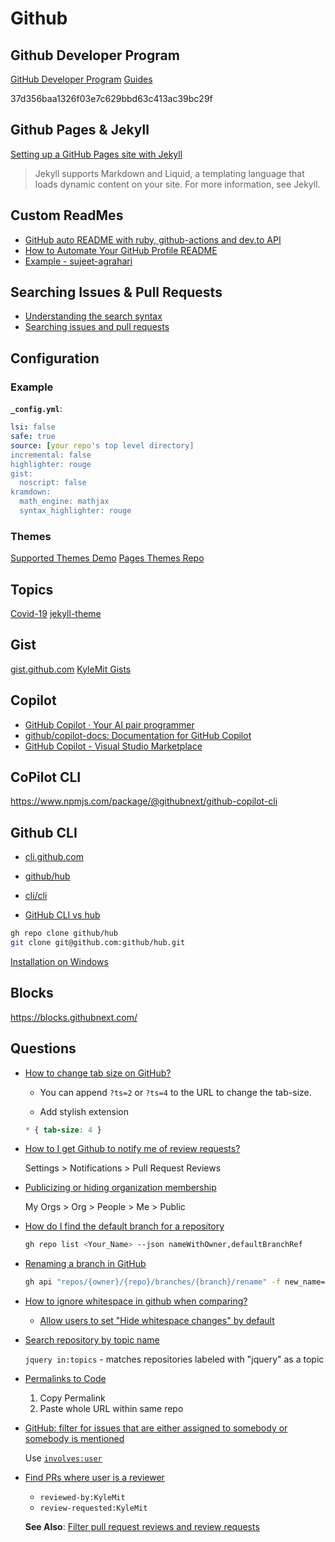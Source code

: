 # Github


## Github Developer Program

[GitHub Developer Program](https://docs.github.com/en/developers/overview/github-developer-program)
[Guides](https://docs.github.com/en/rest/guides)

37d356baa1326f03e7c629bbd63c413ac39bc29f


## Github Pages & Jekyll

[Setting up a GitHub Pages site with Jekyll](https://docs.github.com/en/github/working-with-github-pages/setting-up-a-github-pages-site-with-jekyll)

> Jekyll supports Markdown and Liquid, a templating language that loads dynamic content on your site. For more information, see Jekyll.

## Custom ReadMes

* [GitHub auto README with ruby, github-actions and dev.to API](https://dev.to/pashagray/github-auto-readme-with-ruby-github-actions-and-dev-to-api-1leo)
* [How to Automate Your GitHub Profile README](https://www.freecodecamp.org/news/go-automate-your-github-profile-readme/)
* [Example - sujeet-agrahari](https://github.com/sujeet-agrahari/sujeet-agrahari/blob/master/README.md)

## Searching Issues & Pull Requests

* [Understanding the search syntax](https://docs.github.com/en/search-github/getting-started-with-searching-on-github/understanding-the-search-syntax)
* [Searching issues and pull requests](https://docs.github.com/en/search-github/searching-on-github/searching-issues-and-pull-requests)


## Configuration

### Example

**`_config.yml`**:

```yaml
lsi: false
safe: true
source: [your repo's top level directory]
incremental: false
highlighter: rouge
gist:
  noscript: false
kramdown:
  math_engine: mathjax
  syntax_highlighter: rouge
```

### Themes

[Supported Themes Demo](https://jsfiddle.net/KyleMit/75gLker1/show)
[Pages Themes Repo](https://github.com/pages-themes)

## Topics

[Covid-19](https://github.com/topics/covid-19)
[jekyll-theme](https://github.com/topics/jekyll-theme?o=desc&s=stars)


## Gist

[gist.github.com](https://gist.github.com/)
[KyleMit Gists](https://gist.github.com/KyleMit)

## Copilot

* [GitHub Copilot · Your AI pair programmer](https://copilot.github.com/)
* [github/copilot-docs: Documentation for GitHub Copilot](https://github.com/github/copilot-docs)
* [GitHub Copilot - Visual Studio Marketplace](https://marketplace.visualstudio.com/items?itemName=GitHub.copilot)

## CoPilot CLI

<https://www.npmjs.com/package/@githubnext/github-copilot-cli>

## Github CLI

* [cli.github.com](https://cli.github.com)
* [github/hub](https://github.com/github/hub)
* [cli/cli](https://github.com/cli/cli)

* [GitHub CLI vs hub](https://github.com/cli/cli/blob/trunk/docs/gh-vs-hub.md)

```bash
gh repo clone github/hub
git clone git@github.com:github/hub.git
```

[Installation on Windows](https://github.com/cli/cli#windows)

## Blocks

<https://blocks.githubnext.com/>

## Questions

* [How to change tab size on GitHub?](https://stackoverflow.com/q/8833953/1366033)

  * You can append `?ts=2` or `?ts=4` to the URL to change the tab-size.

  * Add stylish extension

  ```css
  * { tab-size: 4 }
  ```

* [How to I get Github to notify me of review requests?](https://stackoverflow.com/q/62421084/1366033)

  Settings > Notifications > Pull Request Reviews

* [Publicizing or hiding organization membership](https://docs.github.com/en/account-and-profile/setting-up-and-managing-your-github-user-account/managing-your-membership-in-organizations/publicizing-or-hiding-organization-membership)

  My Orgs > Org > People > Me > Public

* [How do I find the default branch for a repository](https://stackoverflow.com/q/16500461/1366033)

  ```bash
  gh repo list <Your_Name> --json nameWithOwner,defaultBranchRef
  ```

* [Renaming a branch in GitHub](https://stackoverflow.com/a/71180144/1366033)

  ```bash
  gh api "repos/{owner}/{repo}/branches/{branch}/rename" -f new_name={newBranch}
  ```


* [How to ignore whitespace in github when comparing?](https://stackoverflow.com/q/37007300/1366033)

  * [Allow users to set "Hide whitespace changes" by default](https://github.com/github/feedback/discussions/5486)

* [Search repository by topic name](https://docs.github.com/en/search-github/searching-on-github/searching-for-repositories#search-by-repository-name-description-or-contents-of-the-readme-file)

  `jquery in:topics` - matches repositories labeled with "jquery" as a topic

* [Permalinks to Code](https://docs.github.com/en/get-started/writing-on-github/working-with-advanced-formatting/creating-a-permanent-link-to-a-code-snippet)

  1. Copy Permalink
  2. Paste whole URL within same repo

* [GitHub: filter for issues that are either assigned to somebody or somebody is mentioned](https://stackoverflow.com/q/70665771/1366033)

  Use [`involves:user`](https://docs.github.com/en/search-github/searching-on-github/searching-issues-and-pull-requests#search-by-a-user-thats-involved-in-an-issue-or-pull-request)

* [Find PRs where user is a reviewer](https://stackoverflow.com/q/41506891/1366033)

  * `reviewed-by:KyleMit`
  * `review-requested:KyleMit`

  **See Also**: [Filter pull request reviews and review requests](https://github.blog/2017-01-23-filter-pull-request-reviews-and-review-requests/)

  